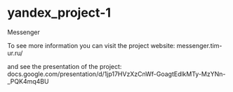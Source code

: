 # yandex_project-1
Messenger

To see more information you can visit the project website:
messenger.tim-ur.ru/

and see the presentation of the project:
docs.google.com/presentation/d/1jp17HVzXzCnWf-GoagtEdlkMTy-MzYNn-_PQK4mq4BU
